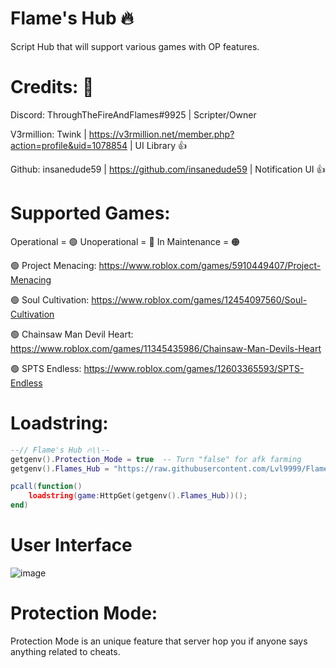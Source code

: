 # Flame's Hub 🔥

Script Hub that will support various games with OP features.

# Credits: 👀
Discord: ThroughTheFireAndFlames#9925 | Scripter/Owner


V3rmillion: Twink | https://v3rmillion.net/member.php?action=profile&uid=1078854 | UI Library 👍

Github: insanedude59 | https://github.com/insanedude59 | Notification UI 👍

# Supported Games:

Operational = 🟢
Unoperational = 🔴
In Maintenance = 🟠

🟢 Project Menacing: https://www.roblox.com/games/5910449407/Project-Menacing

🟢 Soul Cultivation: https://www.roblox.com/games/12454097560/Soul-Cultivation

🟢 Chainsaw Man Devil Heart: https://www.roblox.com/games/11345435986/Chainsaw-Man-Devils-Heart

🟢 SPTS Endless: https://www.roblox.com/games/12603365593/SPTS-Endless

# Loadstring:
```lua
--// Flame's Hub 🔥\\--
getgenv().Protection_Mode = true  -- Turn "false" for afk farming
getgenv().Flames_Hub = "https://raw.githubusercontent.com/Lvl9999/Flames/main/Source";

pcall(function()
    loadstring(game:HttpGet(getgenv().Flames_Hub))();
end)
```

# User Interface
![image](https://github.com/Lvl9999/Flames/assets/123672448/b2983b74-4bcb-407d-a9ed-ccf66eebe352)

# Protection Mode:
Protection Mode is an unique feature that server hop you if anyone says anything related to cheats.
